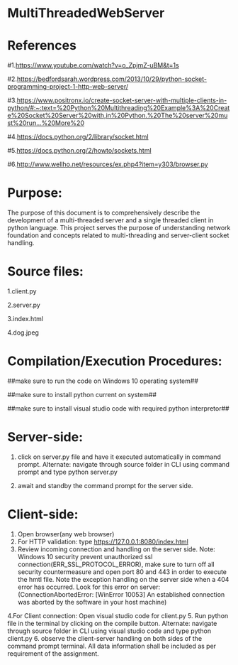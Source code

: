 # MultiThreadedWebServer

# References

#1.https://www.youtube.com/watch?v=o_ZpjmZ-uBM&t=1s

#2.https://bedfordsarah.wordpress.com/2013/10/29/python-socket-programming-project-1-http-web-server/

#3.https://www.positronx.io/create-socket-server-with-multiple-clients-in-python/#:~:text=%20Python%20Multithreading%20Example%3A%20Create%20Socket%20Server%20with,in%20Python.%20The%20server%20must%20run...%20More%20

#4.https://docs.python.org/2/library/socket.html

#5.https://docs.python.org/2/howto/sockets.html

#6.http://www.wellho.net/resources/ex.php4?item=y303/browser.py

# Purpose:
The purpose of this document is to comprehensively describe the development of a multi-threaded server and a single
threaded client in python language. This project serves the purpose of understanding network foundation
and concepts related to multi-threading and server-client socket handling.

# Source files:
1.client.py

2.server.py

3.index.html

4.dog.jpeg

# Compilation/Execution Procedures:
##make sure to run the code on Windows 10 operating system##

##make sure to install python current on system##

##make sure to install visual studio code with required python interpretor##

# Server-side:

1. click on server.py file and have it executed automatically in command prompt. 
Alternate: navigate through source folder in CLI using command prompt and type python server.py

2. await and standby the command prompt for the server side. 

# Client-side: 

1. Open browser(any web browser)
2. For HTTP validation: type https://127.0.0.1:8080/index.html
3. Review incoming connection and handling on the server side. Note: Windows 10 security prevent
unauthorized ssl connection(ERR_SSL_PROTOCOL_ERROR), make sure to turn off all security 
countermeasure and open port 80 and 443 in order to execute the hmtl file. Note the exception 
handling on the server side when a 404 error has occurred. Look for this error on server:
(ConnectionAbortedError: [WinError 10053] An established connection was aborted by the 
software in your host machine)

4.For Client connection: Open visual studio code for client.py
5. Run python file in the terminal by clicking on the compile button.
Alternate: navigate through source folder in CLI using visual studio code and type python client.py
6. observe the client-server handling on both sides of the command prompt terminal. All data information
shall be included as per requirement of the assignment.
